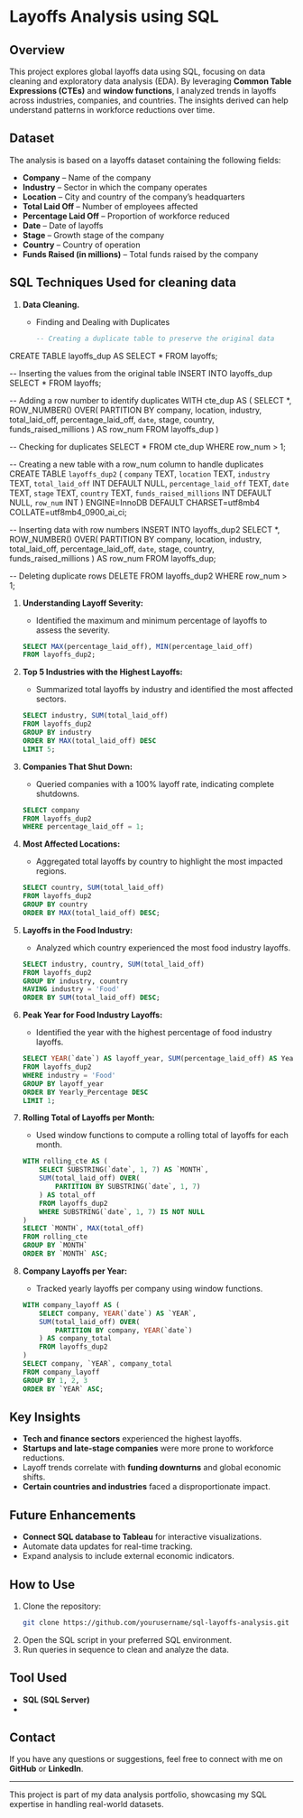 
# Layoffs Analysis using SQL

## Overview

This project explores global layoffs data using SQL, focusing on data cleaning and exploratory data analysis (EDA). By leveraging **Common Table Expressions (CTEs)** and **window functions**, I analyzed trends in layoffs across industries, companies, and countries. The insights derived can help understand patterns in workforce reductions over time.

## Dataset

The analysis is based on a layoffs dataset containing the following fields:

- **Company** – Name of the company
- **Industry** – Sector in which the company operates
- **Location** – City and country of the company’s headquarters
- **Total Laid Off** – Number of employees affected
- **Percentage Laid Off** – Proportion of workforce reduced
- **Date** – Date of layoffs
- **Stage** – Growth stage of the company
- **Country** – Country of operation
- **Funds Raised (in millions)** – Total funds raised by the company

## SQL Techniques Used for cleaning data

1. **Data Cleaning.**
     - Finding and Dealing with Duplicates

       ```sql
       -- Creating a duplicate table to preserve the original data
CREATE TABLE layoffs_dup AS
SELECT * FROM layoffs;

-- Inserting the values from the original table
INSERT INTO layoffs_dup
SELECT * FROM layoffs;

-- Adding a row number to identify duplicates
WITH cte_dup AS (
    SELECT *,
    ROW_NUMBER() OVER(
        PARTITION BY company, location, industry, total_laid_off, percentage_laid_off, `date`, stage, country, funds_raised_millions
    ) AS row_num
    FROM layoffs_dup
)

-- Checking for duplicates
SELECT * FROM cte_dup
WHERE row_num > 1;

-- Creating a new table with a row_num column to handle duplicates
CREATE TABLE `layoffs_dup2` (
  `company` TEXT,
  `location` TEXT,
  `industry` TEXT,
  `total_laid_off` INT DEFAULT NULL,
  `percentage_laid_off` TEXT,
  `date` TEXT,
  `stage` TEXT,
  `country` TEXT,
  `funds_raised_millions` INT DEFAULT NULL,
  `row_num` INT
) ENGINE=InnoDB DEFAULT CHARSET=utf8mb4 COLLATE=utf8mb4_0900_ai_ci;

-- Inserting data with row numbers
INSERT INTO layoffs_dup2
SELECT *,
ROW_NUMBER() OVER(
    PARTITION BY company, location, industry, total_laid_off, percentage_laid_off, `date`, stage, country, funds_raised_millions
) AS row_num
FROM layoffs_dup;

-- Deleting duplicate rows
DELETE FROM layoffs_dup2
WHERE row_num > 1; 


1. **Understanding Layoff Severity:**

   - Identified the maximum and minimum percentage of layoffs to assess the severity.

   ```sql
   SELECT MAX(percentage_laid_off), MIN(percentage_laid_off)
   FROM layoffs_dup2;
   ```

2. **Top 5 Industries with the Highest Layoffs:**

   - Summarized total layoffs by industry and identified the most affected sectors.

   ```sql
   SELECT industry, SUM(total_laid_off)
   FROM layoffs_dup2
   GROUP BY industry
   ORDER BY MAX(total_laid_off) DESC
   LIMIT 5;
   ```

3. **Companies That Shut Down:**

   - Queried companies with a 100% layoff rate, indicating complete shutdowns.

   ```sql
   SELECT company
   FROM layoffs_dup2
   WHERE percentage_laid_off = 1;
   ```

4. **Most Affected Locations:**

   - Aggregated total layoffs by country to highlight the most impacted regions.

   ```sql
   SELECT country, SUM(total_laid_off)
   FROM layoffs_dup2
   GROUP BY country
   ORDER BY MAX(total_laid_off) DESC;
   ```

5. **Layoffs in the Food Industry:**

   - Analyzed which country experienced the most food industry layoffs.

   ```sql
   SELECT industry, country, SUM(total_laid_off)
   FROM layoffs_dup2
   GROUP BY industry, country
   HAVING industry = 'Food'
   ORDER BY SUM(total_laid_off) DESC;
   ```

6. **Peak Year for Food Industry Layoffs:**

   - Identified the year with the highest percentage of food industry layoffs.

   ```sql
   SELECT YEAR(`date`) AS layoff_year, SUM(percentage_laid_off) AS Yearly_Percentage
   FROM layoffs_dup2
   WHERE industry = 'Food'
   GROUP BY layoff_year
   ORDER BY Yearly_Percentage DESC
   LIMIT 1;
   ```

7. **Rolling Total of Layoffs per Month:**

   - Used window functions to compute a rolling total of layoffs for each month.

   ```sql
   WITH rolling_cte AS (
       SELECT SUBSTRING(`date`, 1, 7) AS `MONTH`,
       SUM(total_laid_off) OVER(
           PARTITION BY SUBSTRING(`date`, 1, 7)
       ) AS total_off
       FROM layoffs_dup2
       WHERE SUBSTRING(`date`, 1, 7) IS NOT NULL
   )
   SELECT `MONTH`, MAX(total_off)
   FROM rolling_cte
   GROUP BY `MONTH`
   ORDER BY `MONTH` ASC;
   ```

8. **Company Layoffs per Year:**

   - Tracked yearly layoffs per company using window functions.

   ```sql
   WITH company_layoff AS (
       SELECT company, YEAR(`date`) AS `YEAR`,
       SUM(total_laid_off) OVER(
           PARTITION BY company, YEAR(`date`)
       ) AS company_total
       FROM layoffs_dup2
   )
   SELECT company, `YEAR`, company_total
   FROM company_layoff
   GROUP BY 1, 2, 3
   ORDER BY `YEAR` ASC;
   ```

## Key Insights

- **Tech and finance sectors** experienced the highest layoffs.
- **Startups and late-stage companies** were more prone to workforce reductions.
- Layoff trends correlate with **funding downturns** and global economic shifts.
- **Certain countries and industries** faced a disproportionate impact.

## Future Enhancements

- **Connect SQL database to Tableau** for interactive visualizations.
- Automate data updates for real-time tracking.
- Expand analysis to include external economic indicators.

## How to Use

1. Clone the repository:
   ```bash
   git clone https://github.com/yourusername/sql-layoffs-analysis.git
   ```
2. Open the SQL script in your preferred SQL environment.
3. Run queries in sequence to clean and analyze the data.

## Tool Used

- **SQL  (SQL Server)**
- 

## Contact

If you have any questions or suggestions, feel free to connect with me on **GitHub** or **LinkedIn**.

---

This project is part of my data analysis portfolio, showcasing my SQL expertise in handling real-world datasets.

